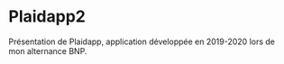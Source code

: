 # Plaidapp2
Présentation de Plaidapp, application développée en 2019-2020 lors de mon alternance BNP.
